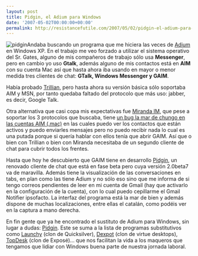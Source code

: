 ```yaml
---
layout: post
title: Pidgin, el Adium para Windows
date: '2007-05-02T00:00:00+00:00'
permalink: http://resistancefutile.com/2007/05/02/pidgin-el-adium-para-windows/
---
```

<img class="derecha" src='http://resistancefutile.com/wp-content/pidgin.png' alt='pidgin' />Andaba buscando un programa que me hiciera las veces de <a href="http://www.adiumx.com/">Adium</a> en Windows XP. En el trabajo me veo forzado a utilizar el sistema operativo del Sr. Gates, alguno de mis compañeros de trabajo sólo usa <strong>Messenger</strong>, pero en cambio yo uso <strong>Gtalk</strong>, además alguno de mis contactos está en <strong>AIM</strong> con su cuenta Mac así que hasta ahora iba usando en mayor o menor medida tres clientes de chat: <strong>GTalk, Windows Messenger y GAIM</strong>.

Había probado <a href="http://www.ceruleanstudios.com/">Trillian</a>, pero hasta ahora su versión básica sólo soportaba AIM y MSN, por tanto quedaba faltado del protocolo que más uso: jabber, es decir, Google Talk.

Otra alternativa que casi copa mis expectativas fue <a href="http://www.miranda-im.org/">Miranda IM</a>, que pese a soportar los 3 protocolos que buscaba, tiene <a href="http://bugs.miranda-im.org/view.php?id=3129">un bug la mar de chungo en las cuentas AIM (.mac)</a> en las cuales puedo ver los contactos que están activos y puedo enviarles mensajes pero no puedo recibir nada lo cual es una putada porque si quería hablar con ellos tenía que abrir GAIM. Así que o bien con Trillian o bien con Miranda necesitaba de un segundo cliente de chat para cubrir todos los frentes.

Hasta que hoy he descubierto que GAIM tiene en desarrollo <a href="http://www.pidgin.im/win32/index.php">Pidgin</a>, un renovado cliente de chat que está en fase beta pero cuya versión 2.0beta7 va de maravilla. Además tiene la visualización de las conversaciones en tabs, en plan como las tiene Adium y no sólo eso sino que me informa de si tengo correos pendientes de leer en mi cuenta de Gmail (hay que activarlo en la configuración de la cuenta), con lo cual puedo cepillarme el Gmail Notifier ipsofacto.
La interfaz del programa está la mar de bien y además dispone de muchas localizaciones, entre ellas el catalán, como podéis ver en la captura a mano derecha.

En fin gente que ya he encontrado el sustituto de Adium para Windows, sin lugar a dudas: <a href="http://www.pidgin.im/win32/index.php">Pidgin</a>. Este se suma a la lista de programas substitutivos como <a href="http://www.launchy.net/">Launchy</a> (clon de Quicksilver), <a href="http://www.dexpot.de/">Dexpot</a> (clon de virtue desktops), <a href="http://www.otakusoftware.com/topdesk/">TopDesk</a> (clon de Exposé)... que nos facilitan la vida a los maqueros que tengamos que lidiar con Windows buena parte de nuestra jornada laboral.
